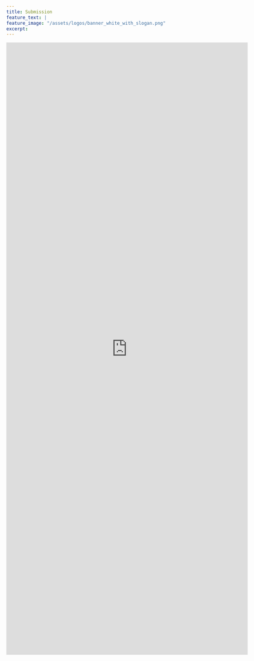 ```yaml
---
title: Submission
feature_text: |
feature_image: "/assets/logos/banner_white_with_slogan.png"
excerpt:
---
```


<iframe src="https://docs.google.com/forms/d/e/1FAIpQLSerNXSjWScpRY33aTTUarrpA3SKTOexVWWJc9DyZcr0AnsNeA/viewform?embedded=true" width="640" height="1623" frameborder="0" marginheight="0" marginwidth="0">
  <p>Loading…&lt;/iframe&gt;</p>
</iframe>